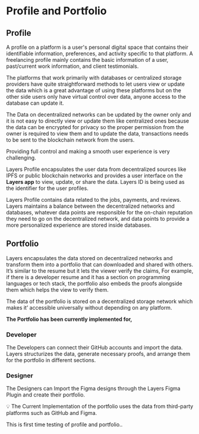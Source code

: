 # Profile and Portfolio

## Profile

A profile on a platform is a user's personal digital space that contains their identifiable information, preferences, and activity specific to that platform. A freelancing profile mainly contains the basic information of a user, past/current work information, and client testimonials. 

The platforms that work primarily with databases or centralized storage providers have quite straightforward methods to let users view or update the data which is a great advantage of using these platforms but on the other side users only have virtual control over data, anyone access to the database can update it.  

The Data on decentralized networks can be updated by the owner only and it is not easy to directly view or update them like centralized ones because the data can be encrypted for privacy so the proper permission from the owner is required to view them and to update the data, transactions needs to be sent to the blockchain network from the users. 

Providing full control and making a smooth user experience is very challenging.

Layers Profile encapsulates the user data from decentralized sources like IPFS or public blockchain networks and provides a user interface on the **Layers app** to view, update, or share the data. Layers ID is being used as the identifier for the user profiles. 

Layers Profile contains data related to the jobs, payments, and reviews. Layers maintains a balance between the decentralized networks and databases, whatever data points are responsible for the on-chain reputation they need to go on the decentralized network, and data points to provide a more personalized experience are stored inside databases. 

## Portfolio

Layers encapsulates the data stored on decentralized networks and transform them into a portfolio that can downloaded and shared with others. It’s similar to the resume but it lets the viewer verify the claims, For example, if there is a developer resume and it has a section on programming languages or tech stack, the portfolio also embeds the proofs alongside them which helps the view to verify them. 

The data of the portfolio is stored on a decentralized storage network which makes it’ accessible universally without depending on any platform.

**The Portfolio has been currently implemented for,**

### Developer

The Developers can connect their GitHub accounts and import the data. Layers structurizes the data, generate necessary proofs, and arrange them for the portfolio in different sections.

### Designer

The Designers can Import the Figma designs through the Layers Figma Plugin and create their portfolio.

💡 The Current Implementation of the portfolio uses the data from third-party platforms such as GitHub and Figma.

This is first time testing of profile and portfolio..